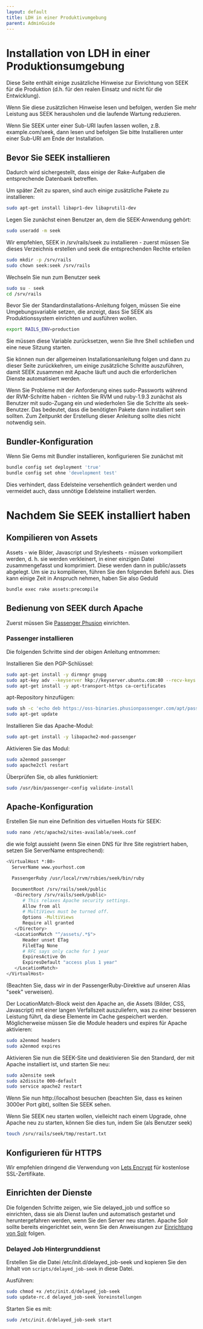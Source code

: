 ```yaml
---
layout: default
title: LDH in einer Produktivumgebung
parent: AdminGuide
---
```

# Installation von LDH in einer Produktionsumgebung

Diese Seite enthält einige zusätzliche Hinweise zur Einrichtung von SEEK für die Produktion (d.h. für den realen Einsatz und nicht für die Entwicklung).

Wenn Sie diese zusätzlichen Hinweise lesen und befolgen, werden Sie mehr Leistung aus SEEK herausholen und die laufende Wartung reduzieren.

Wenn Sie SEEK unter einer Sub-URI laufen lassen wollen, z.B. example.com/seek, dann lesen und befolgen Sie bitte Installieren unter einer Sub-URI am Ende der Installation.
## Bevor Sie SEEK installieren

Dadurch wird sichergestellt, dass einige der Rake-Aufgaben die entsprechende Datenbank betreffen.

Um später Zeit zu sparen, sind auch einige zusätzliche Pakete zu installieren:
```bash
sudo apt-get install libapr1-dev libaprutil1-dev
```
Legen Sie zunächst einen Benutzer an, dem die SEEK-Anwendung gehört:
```bash
sudo useradd -m seek
```
Wir empfehlen, SEEK in /srv/rails/seek zu installieren - zuerst müssen Sie dieses Verzeichnis erstellen und seek die entsprechenden Rechte erteilen
```bash
sudo mkdir -p /srv/rails
sudo chown seek:seek /srv/rails
```
Wechseln Sie nun zum Benutzer seek
```bash
sudo su - seek
cd /srv/rails
```
Bevor Sie der Standardinstallations-Anleitung folgen, müssen Sie eine Umgebungsvariable setzen, die anzeigt, dass Sie SEEK als Produktionssystem einrichten und ausführen wollen.
```bash
export RAILS_ENV=production
```
Sie müssen diese Variable zurücksetzen, wenn Sie Ihre Shell schließen und eine neue Sitzung starten.

Sie können nun der allgemeinen Installationsanleitung folgen und dann zu dieser Seite zurückkehren, um einige zusätzliche Schritte auszuführen, damit SEEK zusammen mit Apache läuft und auch die erforderlichen Dienste automatisiert werden.

Wenn Sie Probleme mit der Anforderung eines sudo-Passworts während der RVM-Schritte haben - richten Sie RVM und ruby-1.9.3 zunächst als Benutzer mit sudo-Zugang ein und wiederholen Sie die Schritte als seek-Benutzer. Das bedeutet, dass die benötigten Pakete dann installiert sein sollten. Zum Zeitpunkt der Erstellung dieser Anleitung sollte dies nicht notwendig sein.

## Bundler-Konfiguration

Wenn Sie Gems mit Bundler installieren, konfigurieren Sie zunächst mit
```bash
bundle config set deployment 'true'
bundle config set ohne 'development test'
```
Dies verhindert, dass Edelsteine versehentlich geändert werden und vermeidet auch, dass unnötige Edelsteine installiert werden.

# Nachdem Sie SEEK installiert haben
## Kompilieren von Assets

Assets - wie Bilder, Javascript und Stylesheets - müssen vorkompiliert werden, d. h. sie werden verkleinert, in einer einzigen Datei zusammengefasst und komprimiert. Diese werden dann in public/assets abgelegt. Um sie zu kompilieren, führen Sie den folgenden Befehl aus. Dies kann einige Zeit in Anspruch nehmen, haben Sie also Geduld
```bash
bundle exec rake assets:precompile
```
## Bedienung von SEEK durch Apache

Zuerst müssen Sie [Passenger Phusion](https://www.phusionpassenger.com/library/install/apache/install/oss/bionic/) einrichten.
### Passenger installieren

Die folgenden Schritte sind der obigen Anleitung entnommen:

Installieren Sie den PGP-Schlüssel:
```bash
sudo apt-get install -y dirmngr gnupg
sudo apt-key adv --keyserver hkp://keyserver.ubuntu.com:80 --recv-keys 561F9B9CAC40B2F7
sudo apt-get install -y apt-transport-https ca-certificates
```
apt-Repository hinzufügen:
```bash
sudo sh -c 'echo deb https://oss-binaries.phusionpassenger.com/apt/passenger bionic main > /etc/apt/sources.list.d/passenger.list'
sudo apt-get update
```
Installieren Sie das Apache-Modul:
```bash
sudo apt-get install -y libapache2-mod-passenger
```
Aktivieren Sie das Modul:
```bash
sudo a2enmod passenger
sudo apache2ctl restart
```
Überprüfen Sie, ob alles funktioniert:
```bash
sudo /usr/bin/passenger-config validate-install
```
## Apache-Konfiguration

Erstellen Sie nun eine Definition des virtuellen Hosts für SEEK:
```bash
sudo nano /etc/apache2/sites-available/seek.conf
```
die wie folgt aussieht (wenn Sie einen DNS für Ihre Site registriert haben, setzen Sie ServerName entsprechend):
```bash
<VirtualHost *:80>
  ServerName www.yourhost.com

  PassengerRuby /usr/local/rvm/rubies/seek/bin/ruby

  DocumentRoot /srv/rails/seek/public
   <Directory /srv/rails/seek/public>
      # This relaxes Apache security settings.
      Allow from all
      # MultiViews must be turned off.
      Options -MultiViews
      Require all granted
   </Directory>
   <LocationMatch "^/assets/.*$">
      Header unset ETag
      FileETag None
      # RFC says only cache for 1 year
      ExpiresActive On
      ExpiresDefault "access plus 1 year"
   </LocationMatch>
</VirtualHost>
```
(Beachten Sie, dass wir in der PassengerRuby-Direktive auf unseren Alias "seek" verweisen).

Der LocationMatch-Block weist den Apache an, die Assets (Bilder, CSS, Javascript) mit einer langen Verfallszeit auszuliefern, was zu einer besseren Leistung führt, da diese Elemente im Cache gespeichert werden. Möglicherweise müssen Sie die Module headers und expires für Apache aktivieren:
```bash
sudo a2enmod headers
sudo a2enmod expires
```
Aktivieren Sie nun die SEEK-Site und deaktivieren Sie den Standard, der mit Apache installiert ist, und starten Sie neu:
```bash
sudo a2ensite seek
sudo a2dissite 000-default
sudo service apache2 restart
```
Wenn Sie nun http://localhost besuchen (beachten Sie, dass es keinen 3000er Port gibt), sollten Sie SEEK sehen.

Wenn Sie SEEK neu starten wollen, vielleicht nach einem Upgrade, ohne Apache neu zu starten, können Sie dies tun, indem Sie (als Benutzer seek)
```bash
touch /srv/rails/seek/tmp/restart.txt
```

## Konfigurieren für HTTPS

Wir empfehlen dringend die Verwendung von [Lets Encrypt](https://letsencrypt.org/) für kostenlose SSL-Zertifikate.
## Einrichten der Dienste

Die folgenden Schritte zeigen, wie Sie delayed_job und soffice so einrichten, dass sie als Dienst laufen und automatisch gestartet und heruntergefahren werden, wenn Sie den Server neu starten. Apache Solr sollte bereits eingerichtet sein, wenn Sie den Anweisungen zur [Einrichtung von Solr](./solr.md) folgen.
### Delayed Job Hintergrunddienst

Erstellen Sie die Datei /etc/init.d/delayed_job-seek und kopieren Sie den Inhalt von `scripts/delayed_job-seek` in diese Datei.

Ausführen:
```bash
sudo chmod +x /etc/init.d/delayed_job-seek
sudo update-rc.d delayed_job-seek Voreinstellungen
```
Starten Sie es mit:
```bash
sudo /etc/init.d/delayed_job-seek start
```
